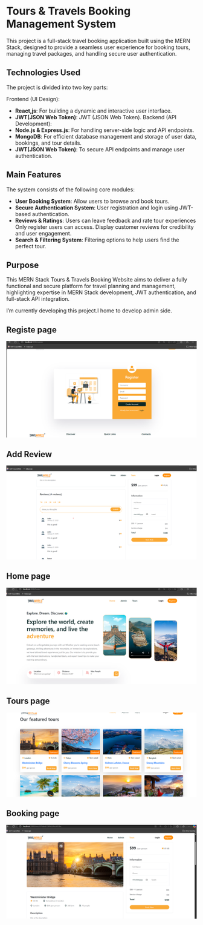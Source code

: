 # Tours & Travels Booking Management System  

This project is a full-stack travel booking application built using the MERN Stack, designed to provide a seamless user experience for booking tours, managing travel packages, and handling secure user authentication.

## Technologies Used  

The project is divided into two key parts:

Frontend (UI Design):  
- **React,js**: For building a dynamic and interactive user interface.
- **JWT(JSON Web Token)**:  JWT (JSON Web Token).
Backend (API Development):
- **Node.js & Express.js**:  For handling server-side logic and API endpoints.
- **MongoDB**: For efficient database management and storage of user data, bookings, and tour details.
- **JWT(JSON Web Token)**: To secure API endpoints and manage user authentication.
## Main Features  

The system consists of the following core modules:  
- **User Booking System**: Allow users to browse and book tours.
- **Secure Authentication System**: User registration and login using JWT-based authentication.
- **Reviews & Ratings**: Users can leave feedback and rate tour experiences
                         Only register users can access.
                         Display customer reviews for credibility and user engagement.
- **Search & Filtering System**: Filtering options to help users find the perfect tour.  


## Purpose  

This MERN Stack Tours & Travels Booking Website aims to deliver a fully functional and secure platform for travel planning and management, highlighting expertise in MERN Stack development, JWT authentication, and full-stack API integration.

I’m currently developing this project.I home to develop admin side. 

## Registe page
![image alert](https://github.com/AvishkaRodrigooo/Tour-Management/blob/main/Register.png)

## Add Review
![image alert](https://github.com/AvishkaRodrigooo/Tour-Management/blob/main/AddReview.png)

## Home page
![image alert](https://github.com/AvishkaRodrigooo/Tour-Management/blob/main/Home.png)

## Tours page
![image alert](https://github.com/AvishkaRodrigooo/Tour-Management/blob/main/Tours.png)

## Booking page
![image alert](https://github.com/AvishkaRodrigooo/Tour-Management/blob/main/Booking.png)


